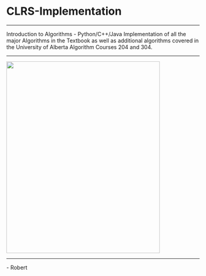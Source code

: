 # CLRS-Implementation

<hr>
Introduction to Algorithms - Python/C++/Java Implementation of all the major Algorithms in the Textbook as well as additional algorithms covered in the University of Alberta Algorithm Courses 204 and 304.
<hr>
<img src = "http://richardssoftware.blob.core.windows.net/images/clrs.png" height = "500" width = "400">
<hr>
- Robert
